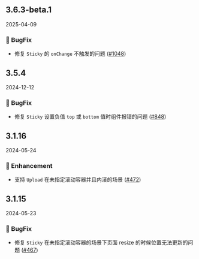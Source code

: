 ## 3.6.3-beta.1
2025-04-09

### 🐞 BugFix

- 修复 `Sticky` 的 `onChange` 不触发的问题 ([#1048](https://github.com/sheinsight/shineout-next/pull/1048))


## 3.5.4
2024-12-12

### 🐞 BugFix

- 修复 `Sticky` 设置负值 `top` 或 `bottom` 值时组件报错的问题 ([#848](https://github.com/sheinsight/shineout-next/pull/848))

## 3.1.16
2024-05-24

### 💎 Enhancement

- 支持 `Upload` 在未指定滚动容器并且内滚的场景 ([#472](https://github.com/sheinsight/shineout-next/pull/472))

## 3.1.15
2024-05-23

### 🐞 BugFix

- 修复 `Sticky` 在未指定滚动容器的场景下页面 resize 的时候位置无法更新的问题 ([#467](https://github.com/sheinsight/shineout-next/pull/467))




